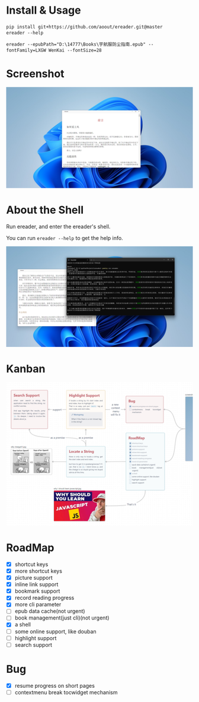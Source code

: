 # Install & Usage


```
pip install git+https://github.com/aoout/ereader.git@master
ereader --help
```

```
ereader --epubPath="D:\14777\Books\宇航服防尘指南.epub" --fontFamily=LXGW WenKai --fontSize=28
```

# Screenshot

![](assets/screenshot001.png)

# About the Shell

Run ereader, and enter the ereader's shell.

You can run `ereader --help` to get the help info.

![](assets/screenshot002.png)

# Kanban

![](assets/screenshot003.png)

# RoadMap

- [x] shortcut keys
- [x] more shortcut keys
- [x] picture support
- [x] inline link support
- [x] bookmark support
- [x] record reading progress
- [x] more cli parameter
- [ ] epub data cache(not urgent)
- [ ] book management(just cli)(not urgent)
- [x] a shell
- [ ] some online support, like douban
- [ ] highlight support
- [ ] search support

# Bug

- [x] resume progress on short pages
- [ ] contextmenu break tocwidget mechanism